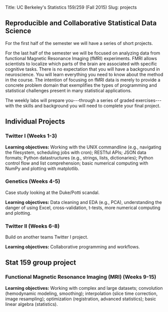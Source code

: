 Title: UC Berkeley's Statistics 159/259 (Fall 2015)
Slug: projects

## Reproducible and Collaborative Statistical Data Science

For the first half of the semester we will have a series of short projects.

For the last half of the semester we will be focused on analyzing data from 
functional Magnetic Resonance Imaging (fMRI) experiments.  FMRI allows
scientists to localize which parts of the brain are associated with
specific cognitive tasks.  There is no expectation that you will have
a background in neuroscience.  You will learn everything you need to
know about the method in the course.  The intention of focusing on
fMRI data is merely to provide a concrete problem domain that exemplifies
the types of programming and statistical challenges present in many
statistical applications.

The weekly labs will prepare you---through a series of graded
exercises---with the skills and background you will need to complete
your final project.

## Individual Projects

### Twitter I (Weeks 1-3)

**Learning objectives:**  Working with the UNIX commandline (e.g., navigating
the filesystem, scheduling jobs with cron); RESTful APIs; JSON data formats;
Python datastructures (e.g., strings, lists, dictionaries); Python control
flow and list comprehension; basic numerical computing with NumPy and plotting
with matplotlib.

### Genetics (Weeks 4-5)

Case study looking at the Duke/Potti scandal.

**Learning objectives:** Data cleaning and EDA (e.g., PCA), understanding the
danger of using Excel, cross-validation, t-tests, more numerical computing
and plotting.

### Twitter II (Weeks 6-8)

Build on another teams Twitter I project.

**Learning objectives:**  Collaborative programming and workflows.

## Stat 159 group project

### Functional Magnetic Resonance Imaging (MRI) (Weeks 9-15)

**Learning objectives:** Working with complex and large datasets; convolution
(hemodynamic modeling, smoothing); interpolation (slice time correction,
image resampling); optimization (registration, advanced statistics);
basic linear algebra (statistics). 
